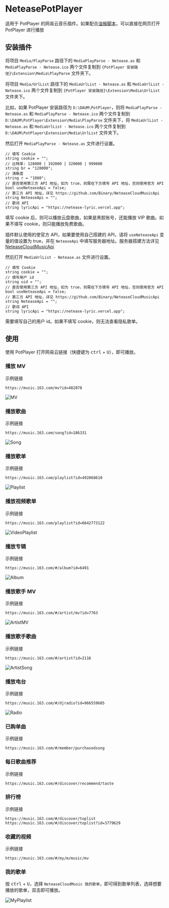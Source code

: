 # NeteasePotPlayer

适用于 PotPlayer 的网易云音乐插件。如果配合[油猴脚本](https://greasyfork.org/zh-CN/scripts/443047-neteasepotplayer)，可以直接在网页打开 PotPlayer 进行播放

## 安装插件

将项目 `Media/PlayParse` 路径下的 `MediaPlayParse - Netease.as` 和 `MediaPlayParse - Netease.ico` 两个文件复制到 `{PotPlayer 安装路径}\Extension\Media\PlayParse` 文件夹下。

将项目 `Media/UrlList` 路径下的 `MediaUrlList - Netease.as` 和 `MediaUrlList - Netease.ico` 两个文件复制到 `{PotPlayer 安装路径}\Extension\Media\UrlList` 文件夹下。

比如，如果 PotPlayer 安装路径为 `D:\DAUM\PotPlayer`，则将 `MediaPlayParse - Netease.as` 和 `MediaPlayParse - Netease.ico` 两个文件复制到 `D:\DAUM\PotPlayer\Extension\Media\PlayParse` 文件夹下，将 `MediaUrlList - Netease.as` 和 `MediaUrlList - Netease.ico` 两个文件复制到 `D:\DAUM\PotPlayer\Extension\Media\UrlList` 文件夹下。

然后打开 `MediaPlayParse - Netease.as` 文件进行设置。

```AngelScript
// 填写 Cookie
string cookie = "";
// 比特率: 128000 | 192000 | 320000 | 999000
string br = "128000";
// 清晰度
string r = "1080";
// 是否使用第三方 API 地址，如为 true，则需在下方填写 API 地址，否则使用官方 API
bool useNeteaseApi = false;
// 第三方 API 地址，详见 https://github.com/Binary/NeteaseCloudMusicApi
string NeteaseApi = "";
// 歌词 API
string lyricApi = "https://netease-lyric.vercel.app";
```

填写 cookie 后，则可以播放云盘歌曲，如果是黑胶账号，还能播放 VIP 歌曲。如果不填写 cookie，则只能播放免费歌曲。

插件默认使用的使官方 API，如果要使用自己搭建的 API，请将 `useNeteaseApi` 变量的值设置为 true，并在 `NeteaseApi` 中填写服务器地址。服务器搭建方法详见 [NeteaseCloudMusicApi](https://github.com/Binaryify/NeteaseCloudMusicApi)

然后打开 `MediaUrlList - Netease.as` 文件进行设置。

```AngelScript
// 填写 Cookie
string cookie = "";
// 填写用户 id
string uid = "";
// 是否使用第三方 API 地址，如为 true，则需在下方填写 API 地址，否则使用官方 API
bool useNeteaseApi = false;
// 第三方 API 地址，详见 https://github.com/Binary/NeteaseCloudMusicApi
string NeteaseApi = "";
// 歌词 API
string lyricApi = "https://netease-lyric.vercel.app";
```

需要填写自己的用户 id。如果不填写 cookie，则无法查看隐私歌单。

## 使用

使用 PotPlayer 打开网易云链接（快捷键为 <kbd>ctrl</kbd> + <kbd>U</kbd>），即可播放。

### 播放 MV

示例链接

```
https://music.163.com/mv?id=482078
```

![MV](https://cdn.jsdelivr.net/gh/chen310/NeteasePotPlayer/public/img/mv.png)

### 播放歌曲

示例链接

```
https://music.163.com/song?id=186331
```

![Song](https://cdn.jsdelivr.net/gh/chen310/NeteasePotPlayer/public/img/song.png)

### 播放歌单

示例链接

```
https://music.163.com/playlist?id=492068610
```

![Playlist](https://cdn.jsdelivr.net/gh/chen310/NeteasePotPlayer/public/img/playlist.png)

### 播放视频歌单

示例链接

```
https://music.163.com/playlist?id=6642773122
```

![VideoPlaylist](https://cdn.jsdelivr.net/gh/chen310/NeteasePotPlayer/public/img/video_playlist.png)

### 播放专辑

示例链接

```
https://music.163.com/#/album?id=6491
```

![Album](https://cdn.jsdelivr.net/gh/chen310/NeteasePotPlayer/public/img/album.png)

### 播放歌手 MV

示例链接

```
https://music.163.com/#/artist/mv?id=7763
```

![ArtistMV](https://cdn.jsdelivr.net/gh/chen310/NeteasePotPlayer/public/img/artist_mv.png)

### 播放歌手歌曲

示例链接

```
https://music.163.com/#/artist?id=2116
```

![ArtistSong](https://cdn.jsdelivr.net/gh/chen310/NeteasePotPlayer/public/img/artist_song.png)

### 播放电台

示例链接

```
https://music.163.com/#/djradio?id=966559685
```

![Radio](https://cdn.jsdelivr.net/gh/chen310/NeteasePotPlayer/public/img/radio.png)

### 已购单曲

示例链接

```
https://music.163.com/#/member/purchasedsong
```

### 每日歌曲推荐

示例链接

```
https://music.163.com/#/discover/recommend/taste
```

### 排行榜

示例链接

```
https://music.163.com/#/discover/toplist
https://music.163.com/#/discover/toplist?id=3779629
```

### 收藏的视频

示例链接

```
https://music.163.com/#/my/m/music/mv
```

### 我的歌单

按 <kbd>ctrl</kbd> + <kbd>U</kbd>，选择 `NeteaseCloudMusic 我的歌单`，即可得到歌单列表，选择想要播放的歌单，双击即可播放。

![MyPlaylist](https://cdn.jsdelivr.net/gh/chen310/NeteasePotPlayer/public/img/my_playlist.png)
